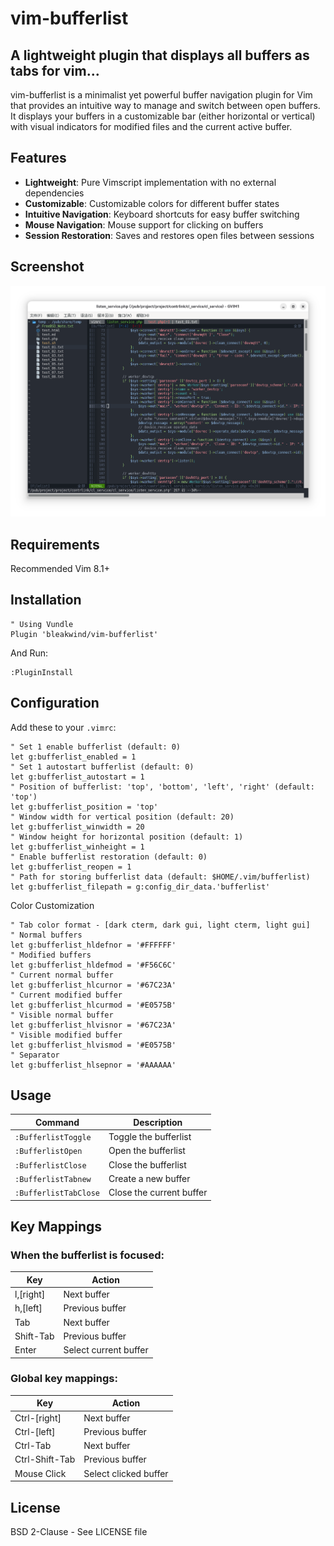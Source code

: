 # vim-bufferlist

## A lightweight plugin that displays all buffers as tabs for vim...
vim-bufferlist is a minimalist yet powerful buffer navigation plugin for Vim that provides an intuitive way to manage and switch between open buffers. It displays your buffers in a customizable bar (either horizontal or vertical) with visual indicators for modified files and the current active buffer.

## Features
- **Lightweight**: Pure Vimscript implementation with no external dependencies
- **Customizable**: Customizable colors for different buffer states
- **Intuitive Navigation**: Keyboard shortcuts for easy buffer switching
- **Mouse Navigation**: Mouse support for clicking on buffers
- **Session Restoration**: Saves and restores open files between sessions

## Screenshot
![Bufferlist Screenshot](https://github.com/bleakwind/vim-bufferlist/blob/main/vim-bufferlist.png)

## Requirements
Recommended Vim 8.1+

## Installation
```vim
" Using Vundle
Plugin 'bleakwind/vim-bufferlist'
```

And Run:
```vim
:PluginInstall
```

## Configuration
Add these to your `.vimrc`:
```vim
" Set 1 enable bufferlist (default: 0)
let g:bufferlist_enabled = 1
" Set 1 autostart bufferlist (default: 0)
let g:bufferlist_autostart = 1
" Position of bufferlist: 'top', 'bottom', 'left', 'right' (default: 'top')
let g:bufferlist_position = 'top'
" Window width for vertical position (default: 20)
let g:bufferlist_winwidth = 20
" Window height for horizontal position (default: 1)
let g:bufferlist_winheight = 1
" Enable bufferlist restoration (default: 0)
let g:bufferlist_reopen = 1
" Path for storing bufferlist data (default: $HOME/.vim/bufferlist)
let g:bufferlist_filepath = g:config_dir_data.'bufferlist'
```

Color Customization
```vim
" Tab color format - [dark cterm, dark gui, light cterm, light gui]
" Normal buffers
let g:bufferlist_hldefnor = '#FFFFFF'
" Modified buffers
let g:bufferlist_hldefmod = '#F56C6C'
" Current normal buffer
let g:bufferlist_hlcurnor = '#67C23A'
" Current modified buffer
let g:bufferlist_hlcurmod = '#E0575B'
" Visible normal buffer
let g:bufferlist_hlvisnor = '#67C23A'
" Visible modified buffer
let g:bufferlist_hlvismod = '#E0575B'
" Separator
let g:bufferlist_hlsepnor = '#AAAAAA'
```

## Usage
| Command               | Description              |
| --------------------- | ------------------------ |
| `:BufferlistToggle`   | Toggle the bufferlist    |
| `:BufferlistOpen`     | Open the bufferlist      |
| `:BufferlistClose`    | Close the bufferlist     |
| `:BufferlistTabnew`   | Create a new buffer      |
| `:BufferlistTabClose` | Close the current buffer |

## Key Mappings

### When the bufferlist is focused:
| Key            | Action                |
| -------------- | --------------------- |
| l,[right]      | Next buffer           |
| h,[left]       | Previous buffer       |
| Tab            | Next buffer           |
| Shift-Tab      | Previous buffer       |
| Enter          | Select current buffer |

### Global key mappings:
| Key            | Action
| -------------- | ----------------------|
| Ctrl-[right]   | Next buffer           |
| Ctrl-[left]    | Previous buffer       |
| Ctrl-Tab       | Next buffer           |
| Ctrl-Shift-Tab | Previous buffer       |
| Mouse Click    | Select clicked buffer |

## License
BSD 2-Clause - See LICENSE file
